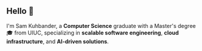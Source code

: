 ## Hello 👋 
I'm Sam Kuhbander, a **Computer Science** graduate with a Master's degree 🎓 from UIUC, specializing in **scalable software engineering**, **cloud infrastructure**, and **AI-driven solutions**.
